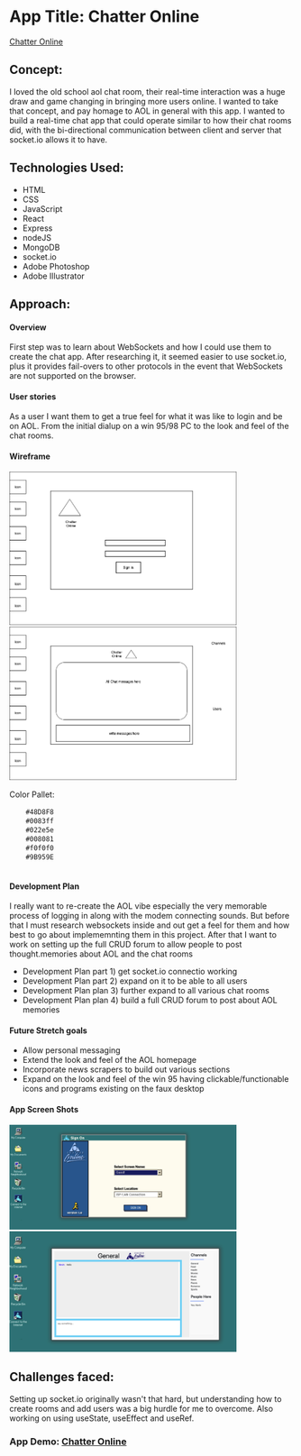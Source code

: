 # App Title: Chatter Online

[Chatter Online](https://chatteronline-km.herokuapp.com/)

## Concept:

I loved the old school aol chat room, their real-time interaction was a huge draw and game changing in bringing more users online.  I wanted to take that concept, and pay homage to AOL in general with this app.  I wanted to build a real-time chat app that could operate similar to how their chat rooms did, with the bi-directional communication between client and server that socket.io allows it to have.

## Technologies Used:

* HTML
* CSS
* JavaScript 
* React
* Express
* nodeJS
* MongoDB
* socket.io
* Adobe Photoshop
* Adobe Illustrator


## Approach:

#### Overview
First step was to learn about WebSockets and how I could use them to create the chat app.  After researching it, it seemed easier to use socket.io, plus it provides fail-overs to other protocols in the event that WebSockets are not supported on the browser.  


#### User stories

As a user I want them to get a true feel for what it was like to login and be on AOL.  From the initial dialup on a win 95/98 PC to the look and feel of the chat rooms.

#### Wireframe

<img src="public/img/wireFrameLoginPage.png" width="80%" >
<img src="public/img/wireFrameChatPage.png" width="80%" >

Color Pallet:

```
    #48D8F8
    #0083ff
    #022e5e
    #008081
    #f0f0f0
    #9B959E
    
```

#### Development Plan 

I really want to re-create the AOL vibe especially the very memorable process of logging in along with the modem connecting sounds.  But before that I must research websockets inside and out get a feel for them and how best to go about implememnting them in this project.  After that I want to work on setting up the full CRUD forum to allow people to post thought.memories about AOL and the chat rooms

* Development Plan part 1)  get socket.io connectio working
* Development Plan part 2)  expand on it to be able to all users
* Development Plan plan 3)  further expand to all various chat rooms 
* Development Plan plan 4)  build a full CRUD forum to post about AOL memories

#### Future Stretch goals

* Allow personal messaging
* Extend the look and feel of the AOL homepage
* Incorporate news scrapers to build out various sections
* Expand on the look and feel of the win 95 having clickable/functionable icons and programs existing on the faux desktop
####  App Screen Shots

<img src="public/img/Screen Shot 2021-02-19 at 8.11.26 PM.png" width="80%" >
<img src="public/img/Screen Shot 2021-02-19 at 8.17.40 PM.png" width="80%" >

## Challenges faced:

Setting up socket.io originally wasn't that hard, but understanding how to create rooms and add users was a big hurdle for me to overcome.   Also working on using useState, useEffect and useRef.   



### App Demo:  [Chatter Online](https://chatteronline-km.herokuapp.com/)